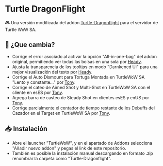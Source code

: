 # Turtle DragonFlight
🎮 Una versión modificada del addon [Turtle-Dragonflight](https://github.com/TheLinuxITGuy/Turtle-Dragonflight) para el servidor de Turtle WoW SA.

## 🐉 ¿Que cambia?
- Corrige el error asociado al activar la opción "All-in-one-bag" del addon original, permitiendo ver todas las bolsas en una sola por [Heady](https://github.com/JoseToAP).
- Ajusta la transparencia de los tooltips en modo "Darnkened UI" para una mejor visualización del texto por [Heady](https://github.com/JoseToAP).
- Corrige el Auto Dismount para Tortuga Montada en TurtleWoW SA "Lento y constante..." por [Tony](https://github.com/TonyG-Bot/).
- Corrige el cateo de Aimed Shot y Multi-Shot en TurtleWoW SA con el cliente en esES por [Tony](https://github.com/TonyG-Bot/).
- Agrega barra de casteo de Steady Shot en clientes esES y enUS por [Tony](https://github.com/TonyG-Bot/).
- Corrige parcialmente el contador de tiempo restante de los Debuffs del Cazador en el Target en TurtleWoW SA por [Tony](https://github.com/TonyG-Bot/).

## 📥 Instalación
- Abre el launcher "TurtleWoW", y en el apartado de Addons selecciona "Añadir nuevo addon" y pegas el link de este repositorio.
- También es posible la instalación manual descargando en formato .zip renombrar la carpeta como "Turtle-Dragonflight".
